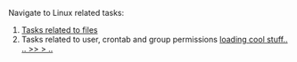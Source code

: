 Navigate to Linux related tasks:  
  
1. [Tasks related to files](task1.md)  
2. Tasks related to user, crontab and group permissions [loading cool stuff.. .. >> > ..](task2.md)
